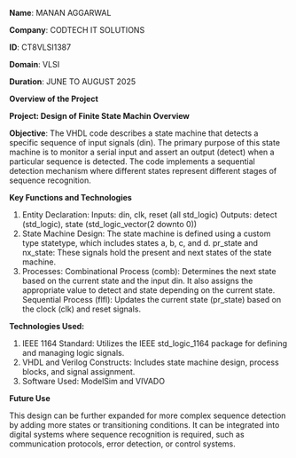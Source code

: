 **Name**: MANAN AGGARWAL

**Company**: CODTECH IT SOLUTIONS

**ID**: CT8VLSI1387

**Domain**: VLSI

**Duration**: JUNE TO AUGUST 2025

**Overview of the Project** 

**Project: Design of Finite State Machin**
**Overview**

**Objective**: The VHDL code describes a state machine that detects a specific sequence of input signals (din). The primary purpose of this state machine is to monitor a serial input and assert an output (detect) when a particular sequence is detected. The code implements a sequential detection mechanism where different states represent different stages of sequence recognition.

**Key Functions and Technologies**
1. Entity Declaration:
      Inputs: din, clk, reset (all std_logic)
      Outputs: detect (std_logic), state (std_logic_vector(2 downto 0))
2. State Machine Design:
      The state machine is defined using a custom type statetype, which includes states a, b, c, and d.
      pr_state and nx_state: These signals hold the present and next states of the state machine.
3. Processes:
      Combinational Process (comb): Determines the next state based on the current state and the input din. It also assigns the appropriate value to detect and state depending on the current state.
      Sequential Process (flfl): Updates the current state (pr_state) based on the clock (clk) and reset signals.

**Technologies Used:**

1. IEEE 1164 Standard: Utilizes the IEEE std_logic_1164 package for defining and managing logic signals.
2. VHDL and Verilog Constructs: Includes state machine design, process blocks, and signal assignment.
3. Software Used: ModelSim and VIVADO
   
**Future Use**

This design can be further expanded for more complex sequence detection by adding more states or transitioning conditions. It can be integrated into digital systems where sequence recognition is required, such as communication protocols, error detection, or control systems.
